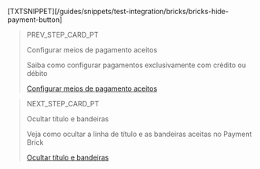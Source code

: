 [TXTSNIPPET][/guides/snippets/test-integration/bricks/bricks-hide-payment-button]

> PREV_STEP_CARD_PT
>
> Configurar meios de pagamento aceitos
>
> Saiba como configurar pagamentos exclusivamente com crédito ou débito
>
> [Configurar meios de pagamento aceitos](/developers/pt/docs/checkout-bricks/card-payment-brick/additional-customization/configure-payment-methods)

> NEXT_STEP_CARD_PT
>
> Ocultar título e bandeiras
>
> Veja como ocultar a linha de título e as bandeiras aceitas no Payment Brick
>
> [Ocultar título e bandeiras](/developers/pt/docs/checkout-bricks/card-payment-brick/additional-customization/hide-title-and-flags)